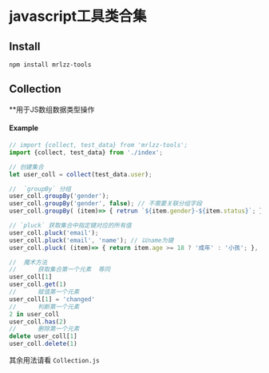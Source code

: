 # javascript工具类合集

## Install
```shell script
npm install mrlzz-tools
```

## Collection
**用于JS数组数据类型操作

#### Example
```javascript
// import {collect, test_data} from 'mrlzz-tools';
import {collect, test_data} from './index';

// 创建集合
let user_coll = collect(test_data.user);

//  `groupBy` 分组
user_coll.groupBy('gender');
user_coll.groupBy('gender', false); // 不需要关联分组字段
user_coll.groupBy( (item)=> { retrun `${item.gender}-${item.status}`; } ); // 不需要关联分组字段

// `pluck` 获取集合中指定键对应的所有值
user_coll.pluck('email');
user_coll.pluck('email', 'name'); // 以name为键
user_coll.pluck( (item)=> { return item.age >= 18 ? '成年' : '小孩'; }, 'name' ); // 以name为键

//  魔术方法
//      获取集合第一个元素  等同
user_coll[1]
user_coll.get(1)
//      赋值第一个元素
user_coll[1] = 'changed'
//      判断第一个元素
2 in user_coll
user_coll.has(2)
//      删除第一个元素
delete user_coll[1]
user_coll.delete(1)
```
其余用法请看 `Collection.js`